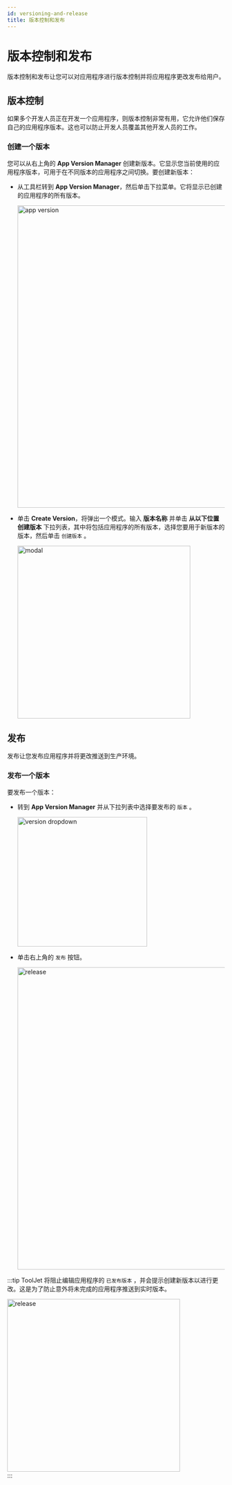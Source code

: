 ```yaml
---
id: versioning-and-release
title: 版本控制和发布
---
```


# 版本控制和发布

版本控制和发布让您可以对应用程序进行版本控制并将应用程序更改发布给用户。

## 版本控制

如果多个开发人员正在开发一个应用程序，则版本控制非常有用，它允许他们保存自己的应用程序版本。这也可以防止开发人员覆盖其他开发人员的工作。

### 创建一个版本

您可以从右上角的 **App Version Manager** 创建新版本。它显示您当前使用的应用程序版本，可用于在不同版本的应用程序之间切换。要创建新版本：

- 从工具栏转到 **App Version Manager**，然后单击下拉菜单。它将显示已创建的应用程序的所有版本。
  <div style={{textAlign: 'center'}}>

  <img className="screenshot-full" src="/img/tutorial/versioning-and-release/appversionv2.png" alt="app version" width="700"/>

  </div>

- 单击 **Create Version**，将弹出一个模式。输入 **版本名称** 并单击 **从以下位置创建版本** 下拉列表，其中将包括应用程序的所有版本，选择您要用于新版本的版本，然后单击 `创建版本` 。
  <div style={{textAlign: 'center'}}>

  <img className="screenshot-full" src="/img/tutorial/versioning-and-release/modalv2.png" alt="modal" width="400"/>

  </div>

## 发布

发布让您发布应用程序并将更改推送到生产环境。

### 发布一个版本

要发布一个版本：

- 转到 **App Version Manager** 并从下拉列表中选择要发布的 `版本` 。
  <div style={{textAlign: 'center'}}>

  <img className="screenshot-full" src="/img/tutorial/versioning-and-release/versiondropdownv2.png" alt="version dropdown" width="300" />

  </div>

- 单击右上角的 `发布` 按钮。
  <div style={{textAlign: 'center'}}>

  <img className="screenshot-full" src="/img/tutorial/versioning-and-release/releasev2.png" alt="release" width="700"/>

  </div>


:::tip
ToolJet 将阻止编辑应用程序的 `已发布版本` ，并会提示创建新版本以进行更改。这是为了防止意外将未完成的应用程序推送到实时版本。
<div style={{textAlign: 'center'}}>

<img className="screenshot-full" src="/img/tutorial/versioning-and-release/promptv2.png" alt="release" width="400" />

</div>
:::





